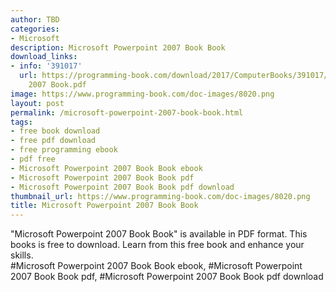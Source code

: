 ```yaml
---
author: TBD
categories:
- Microsoft
description: Microsoft Powerpoint 2007 Book Book
download_links:
- info: '391017'
  url: https://programming-book.com/download/2017/ComputerBooks/391017/Microsoft Powerpoint
    2007 Book.pdf
image: https://www.programming-book.com/doc-images/8020.png
layout: post
permalink: /microsoft-powerpoint-2007-book-book.html
tags:
- free book download
- free pdf download
- free programming ebook
- pdf free
- Microsoft Powerpoint 2007 Book Book ebook
- Microsoft Powerpoint 2007 Book Book pdf
- Microsoft Powerpoint 2007 Book Book pdf download
thumbnail_url: https://www.programming-book.com/doc-images/8020.png
title: Microsoft Powerpoint 2007 Book Book
---
```


 
<div class="item-desc text-justify">
  "Microsoft Powerpoint 2007 Book Book" is available in PDF format. This books is free to download. Learn from this free book and enhance your skills.
  <br>
  #Microsoft Powerpoint 2007 Book Book ebook, #Microsoft Powerpoint 2007 Book Book pdf, #Microsoft Powerpoint 2007 Book Book pdf download
</div>